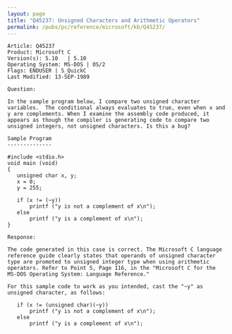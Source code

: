 ```yaml
---
layout: page
title: "Q45237: Unsigned Characters and Arithmetic Operators"
permalink: /pubs/pc/reference/microsoft/kb/Q45237/
---
```


	Article: Q45237
	Product: Microsoft C
	Version(s): 5.10   | 5.10
	Operating System: MS-DOS | OS/2
	Flags: ENDUSER | S_QuickC
	Last Modified: 13-SEP-1989
	
	Question:
	
	In the sample program below, I compare two unsigned character
	variables.  The conditional always evaluates to true, even when x and
	y are complements. When I examine the assembly code produced, it
	appears as though the compiler is generating code to compare two
	unsigned integers, not unsigned characters. Is this a bug?
	
	Sample Program
	--------------
	
	#include <stdio.h>
	void main (void)
	{
	   unsigned char x, y;
	   x = 0;
	   y = 255;
	
	   if (x != (~y))
	       printf ("y is not a complement of x\n");
	   else
	       printf ("y is a complement of x\n");
	}
	
	Response:
	
	The code generated in this case is correct. The Microsoft C language
	reference guide clearly states that operands of unsigned character
	type are promoted to unsigned integer type when using arithmetic
	operators. Refer to Point 5, Page 116, in the "Microsoft C for the
	MS-DOS Operating System: Language Reference."
	
	For this sample code to work as you intended, cast the "~y" as
	unsigned character, as follows:
	
	   if (x != (unsigned char)(~y))
	       printf ("y is not a complement of x\n");
	   else
	       printf ("y is a complement of x\n");
